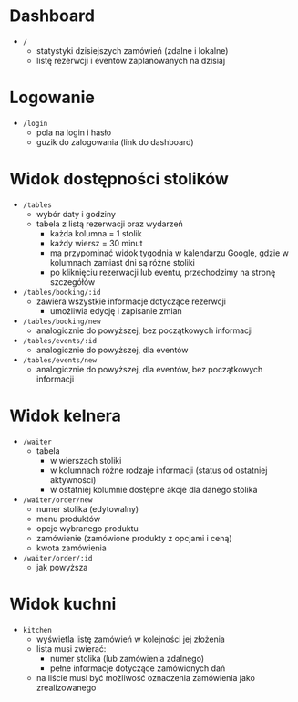 # Dashboard

- `/`
    - statystyki dzisiejszych zamówień (zdalne i lokalne) 
    - listę rezerwcji i eventów zaplanowanych na dzisiaj 

# Logowanie

- `/login`
    - pola na login i hasło
    - guzik do zalogowania (link do dashboard)

# Widok dostępności stolików

- `/tables`
    - wybór daty i godziny
    - tabela z listą rezerwacji oraz wydarzeń
        - każda kolumna = 1 stolik
        - każdy wiersz = 30 minut
        - ma przypominać widok tygodnia w kalendarzu Google, gdzie w kolumnach zamiast dni są różne stoliki
        - po kliknięciu rezerwacji lub eventu, przechodzimy na stronę szczegółów
- `/tables/booking/:id`
    - zawiera wszystkie informacje dotyczące rezerwcji
        - umożliwia edycję i zapisanie zmian
- `/tables/booking/new`
    - analogicznie do powyższej, bez początkowych informacji
- `/tables/events/:id`
    - analogicznie do powyższej, dla eventów
- `/tables/events/new`
    - analogicznie do powyższej, dla eventów, bez początkowych informacji

# Widok kelnera

- `/waiter`
    - tabela
        - w wierszach stoliki
        - w kolumnach różne rodzaje informacji (status od ostatniej aktywności)
        - w ostatniej kolumnie dostępne akcje dla danego stolika
- `/waiter/order/new`
    - numer stolika (edytowalny)
    - menu produktów 
    - opcje wybranego produktu
    - zamówienie (zamówione produkty z opcjami i ceną)
    - kwota zamówienia
- `/waiter/order/:id`
    - jak powyższa

# Widok kuchni

- `kitchen`
    - wyświetla listę zamówień w kolejności jej złożenia
    - lista musi zwierać:
        - numer stolika (lub zamówienia zdalnego)
        - pełne informacje dotyczące zamówionych dań
    - na liście musi być możliwość oznaczenia zamówienia jako zrealizowanego